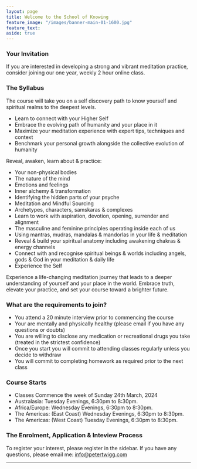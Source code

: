 ```yaml
---
layout: page
title: Welcome to the School of Knowing 
feature_image: "/images/banner-main-01-1600.jpg"
feature_text: 
aside: true 
---
```


### Your Invitation

If you are interested in developing a strong and vibrant meditation practice, consider joining our one year, weekly 2 hour online class.  

### The Syllabus

The course will take you on a self discovery path to know yourself and spiritual realms to the deepest levels. 
* Learn to connect with your Higher Self
* Embrace the evolving path of humanity and your place in it 
* Maximize your meditation experience with expert tips, techniques and context
* Benchmark your personal growth alongside the collective evolution of humanity

Reveal, awaken, learn about & practice:
* Your non-physical bodies
* The nature of the mind
* Emotions and feelings
* Inner alchemy & transformation
* Identifying the hidden parts of your psyche
* Meditation and Mindful Sourcing
* Archetypes, characters, samskaras & complexes
* Learn to work with aspiration, devotion, opening, surrender and alignment 
* The masculine and feminine principles operating inside each of us
* Using mantras, mudras, mandalas & mandorlas in your life & meditation
* Reveal & build your spiritual anatomy including awakening chakras & energy channels 
* Connect with and recognise spiritual beings & worlds including angels, gods & God in your meditation & daily life
* Experience the Self

Experience a life-changing meditation journey that leads to a deeper understanding of yourself and your place in the world. Embrace truth, elevate your practice, and set your course toward a brighter future.

### What are the requirements to join? 

* You attend a 20 minute interview prior to commencing the course
* Your are mentally and physically healthy (please email if you have any questions or doubts)
* You are willing to disclose any medication or recreational drugs you take (treated in the strictest confidence)
* Once you start you will commit to attending classes regularly unless you decide to withdraw 
* You will commit to completing homework as required prior to the next class  

### Course Starts

* Classes Commence the week of Sunday 24th March, 2024 
* Australasia: Tuesday Evenings, 6:30pm to 8:30pm. 
* Africa/Europe: Wednesday Evenings, 6:30pm to 8:30pm. 
* The Americas: (East Coast) Wednesday Evenings, 6:30pm to 8:30pm. 
* The Americas: (West Coast) Tuesday Evenings, 6:30pm to 8:30pm. 
 
### The Enrolment, Application & Inteview Process

To register your interest, please register in the sidebar. If you have any questions, please email me: info@petertwigg.com 



---

